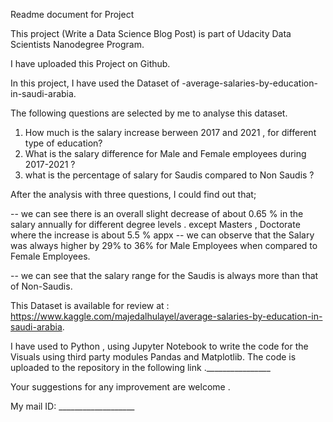 Readme document for Project

This project (Write a Data Science Blog Post) is part of Udacity Data Scientists Nanodegree Program.

I have uploaded this Project on Github.

In this project, I have used the Dataset of -average-salaries-by-education-in-saudi-arabia.

The following questions are selected by me to analyse this dataset.

1. How much is the salary increase berween 2017 and 2021 , for different type of education?
2. What is the salary difference for Male and Female employees during 2017-2021 ?
3. what is the percentage of salary for Saudis compared to Non Saudis ?

After the analysis with three questions, I could find out that;

-- we can see there is an overall slight decrease of about 0.65 % in the salary annually for different degree levels .
   except Masters , Doctorate where the increase is about 5.5 % appx
-- we can observe that the Salary was always higher by 29% to 36% for Male Employees when compared to Female Employees.

-- we can see that the salary range for the Saudis is always more than that of Non-Saudis.

This Dataset is available for review at : https://www.kaggle.com/majedalhulayel/average-salaries-by-education-in-saudi-arabia.

I have used to Python , using Jupyter Notebook to write the code for the Visuals using third party modules Pandas and Matplotlib. 
The code is uploaded to the repository in the following link .________________

Your suggestions for any improvement are welcome .

My mail ID: ___________________

